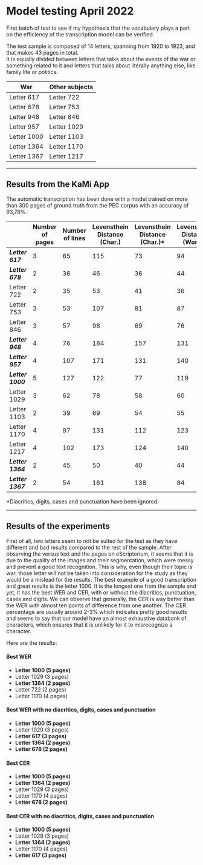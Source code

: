 # Model testing April 2022

First batch of test to see if my hypothesis that the vocabulary plays a part on the efficiency of the transcription model can be verified.

The test sample is composed of 14 letters, spanning from 1920 to 1923, and that makes 43 pages in total.  
It is equally divided between letters that talks about the events of the war or something related to it and letters that talks about literally anything else, like family life or politics.


| War | Other subjects |
|--|--|
| Letter 617 | Letter 722 |
| Letter 678 | Letter 753 |
| Letter 948 | Letter 846 |
| Letter 957 | Letter 1029 |
| Letter 1000 | Letter 1103 |
| Letter 1364 | Letter 1170 |
| Letter 1367 | Letter 1217 |

----------

## Results from the KaMi App

The automatic transcription has been done with a model trained on more than 300 pages of ground truth from the PEC corpus with an accuracy of 93,78%.

|  | Number of pages | Number of lines | Levensthein Distance (Char.) | Levensthein Distance (Char.)* | Levensthein Distance (Words) | Levensthein Distance (Words)* | WER (%) | WER (%)* | CER (%) | CER (%)* | Word Accuracy (%) | Word Accuracy (%)* |
|--|--|--|--|--|--|--|--|--|--|--|--|--|
| ***Letter 617*** | 3 | 65 | 115 | 73 | 94 | 49 | 15,93 | 8,57 | 3,32 | 2,24 | 84,1 | 91,43 |
| ***Letter 678*** | 2 | 36 | 46 | 36 | 44 | 23 | 17,05 | 9,16 | 2,85 | 2,33 | 82,95 | 90,84 |
| Letter 722 | 2 | 35 | 53 | 41 | 36 | 29 | 14,06 | 11,65 | 3,41 | 2,75 | 85,94 | 88,35 |
| Letter 753 | 3 | 53 | 107 | 81 | 87 | 65 | 18,12 | 13,8 | 3,7 | 2,92 | 81,88 | 86,2 |
| Letter 846 | 3 | 57 | 98 | 69 | 76 | 50 | 15,32 | 10,18 | 3,21 | 2,36 | 84,68 | 89,82 |
| ***Letter 948*** | 4 | 76 | 184 | 157 | 131 | 103 | 20,5 | 16,35 | 4,76 | 4,23 | 79,5 | 83,65 |
| ***Letter 957*** | 4 | 107 | 171 | 131 | 140 | 89 | 15,01 | 9,75 | 2,92 | 2,35 | 84,99 | 90,25 |
| ***Letter 1000*** | 5 | 127 | 122 | 77 | 119 | 56 | 10,24 | 4,93 | 1,74 | 1,16 | 89,76 | 95,07 |
| Letter 1029 | 3 | 62 | 78 | 58 | 60 | 42 | 11,65 | 8,32 | 2,41 | 1,86 | 88,35 | 91,68 |
| Letter 1103 | 2 | 39 | 69 | 54 | 55 | 41 | 16,77 | 12,81 | 3,47 | 2,87 | 83,23 | 87,19 |
| Letter 1170 | 4 | 97 | 131 | 112 | 123 | 85 | 14,32 | 10,04 | 2,44 | 2,19 | 85,69 | 89,97 |
| Letter 1217 | 4 | 102 | 173 | 124 | 140 | 81 | 15,52 | 9,35 | 3,13 | 2,39 | 84,48 | 90,65 |
| ***Letter 1364*** | 2 | 45 | 50 | 40 | 44 | 31 | 11,83 | 8,61 | 2,22 | 1,87 | 88,17 | 91,39 |
| ***Letter 1367*** | 2 | 54 | 161 | 138 | 84 | 72 | 18,97 | 16,67 | 5,97 | 5,39 | 81,04 | 83,33 |

\*Diacritics, digits, cases and punctuation have been ignored.


----------

## Results of the experiments

First of all, two letters seem to not be suited for the test as they have different and bad results compared to the rest of the sample. After observing the versus text and the pages on eScriptorium, it seems that it is due to the quality of the images and their segmentation, which were messy and prevent a good text recognition. This is why, even though their topic is war, those letter will not be taken into consideration for the study as they would be a mislead for the results.
The best example of a good transcription and great results is the letter 1000. It is the longest one from the sample and yet, it has the best WER and CER, with or without the diacritics, punctuation, cases and digits.
We can observe that generally, the CER is way better than the WER with almost ten points of difference from one another. The CER percentage are usually around 2-3% which indicates pretty good results and seems to say that our model have an almost exhaustive databank of characters, which ensures that it is unlikely for it to misrecognize a character.

Here are the results:
#### Best WER
- **Letter 1000 (5 pages)**
- Letter 1029 (3 pages)
- **Letter 1364 (2 pages)**
- Letter 722 (2 pages)
- Letter 1170 (4 pages)

#### Best WER with no diacritics, digits, cases and punctuation
- **Letter 1000 (5 pages)**
- Letter 1029 (3 pages)
- **Letter 617 (3 pages)**
- **Letter 1364 (2 pages)**
- **Letter 678 (2 pages)**

#### Best CER
- **Letter 1000 (5 pages)**
- **Letter 1364 (2 pages)**
- Letter 1029 (3 pages)
- Letter 1170 (4 pages)
- **Letter 678 (2 pages)**

#### Best CER with no diacritics, digits, cases and punctuation
- **Letter 1000 (5 pages)**
- Letter 1029 (3 pages)
- **Letter 1364 (2 pages)**
- Letter 1170 (4 pages)
- **Letter 617 (3 pages)**

